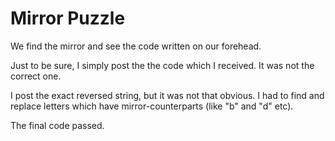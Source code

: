 # Mirror Puzzle

We find the mirror and see the code written on our forehead.

Just to be sure, I simply post the the code which I received. It was not the correct one.

I post the exact reversed string, but it was not that obvious. I had to find and replace letters which have mirror-counterparts (like "b" and "d" etc).

The final code passed.
